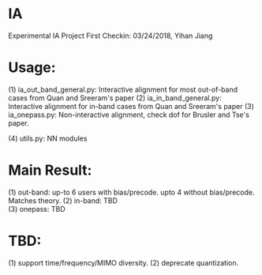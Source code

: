 # IA
Experimental IA Project
First Checkin: 03/24/2018, Yihan Jiang

# Usage: 
(1) ia_out_band_general.py: Interactive alignment for most out-of-band cases from Quan and Sreeram's paper
(2) ia_in_band_general.py:  Interactive alignment for in-band cases from Quan and Sreeram's paper
(3) ia_onepass.py:          Non-interactive alignment, check dof for Brusler and Tse's paper.
 
(4) utils.py:               NN modules

 
# Main Result:
(1) out-band: up-to 6 users with bias/precode. upto 4 without bias/precode. Matches theory.
(2) in-band:  TBD  
(3) onepass:  TBD
 
# TBD:
(1) support time/frequency/MIMO diversity.
(2) deprecate quantization.

